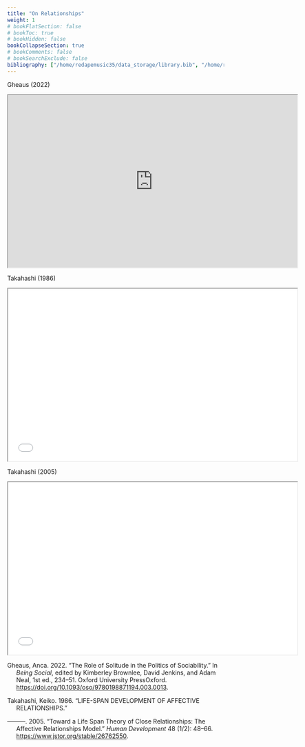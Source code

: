 ```yaml
---
title: "On Relationships"
weight: 1
# bookFlatSection: false
# bookToc: true
# bookHidden: false
bookCollapseSection: true
# bookComments: false
# bookSearchExclude: false
bibliography: ["/home/redapemusic35/data_storage/library.bib", "/home/redapemusic35/data_storage/my.bib", "./here.bib"]
---
```


Gheaus (2022)

<iframe src="https://plato.stanford.edu/entries/personal-relationship-goods/" width="672" height="400px" data-external="1">

</iframe>

Takahashi (1986)

<iframe src="Takahashi-LIFE-SPAN_DEVELOPMENT_OF_AFFECTIVE_RELATIONSHIPS.pdf" width="672" height="400px" data-external="1">

</iframe>

Takahashi (2005)

<iframe src="./Takahashi2005.pdf" width="672" height="400px" data-external="1">

</iframe>

<div id="refs" class="references hanging-indent">

<div id="ref-ghea22">

Gheaus, Anca. 2022. “The Role of Solitude in the Politics of Sociability.” In *Being Social*, edited by Kimberley Brownlee, David Jenkins, and Adam Neal, 1st ed., 234–51. Oxford University PressOxford. <https://doi.org/10.1093/oso/9780198871194.003.0013>.

</div>

<div id="ref-taka86">

Takahashi, Keiko. 1986. “LIFE-SPAN DEVELOPMENT OF AFFECTIVE RELATIONSHIPS.”

</div>

<div id="ref-taka05">

———. 2005. “Toward a Life Span Theory of Close Relationships: The Affective Relationships Model.” *Human Development* 48 (1/2): 48–66. <https://www.jstor.org/stable/26762550>.

</div>

</div>
